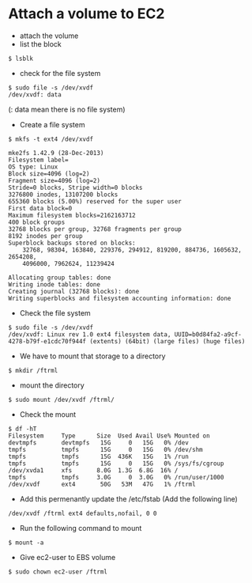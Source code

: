 # Attach a volume to EC2
- attach the volume 
- list the block
```
$ lsblk
```
- check for the file system  
```
$ sudo file -s /dev/xvdf
/dev/xvdf: data
```
(: data mean there is no file system)
- Create a file system
```
$ mkfs -t ext4 /dev/xvdf

mke2fs 1.42.9 (28-Dec-2013)
Filesystem label=
OS type: Linux
Block size=4096 (log=2)
Fragment size=4096 (log=2)
Stride=0 blocks, Stripe width=0 blocks
3276800 inodes, 13107200 blocks
655360 blocks (5.00%) reserved for the super user
First data block=0
Maximum filesystem blocks=2162163712
400 block groups
32768 blocks per group, 32768 fragments per group
8192 inodes per group
Superblock backups stored on blocks:
	32768, 98304, 163840, 229376, 294912, 819200, 884736, 1605632, 2654208,
	4096000, 7962624, 11239424

Allocating group tables: done
Writing inode tables: done
Creating journal (32768 blocks): done
Writing superblocks and filesystem accounting information: done
```

- Check the file system 
```
$ sudo file -s /dev/xvdf
/dev/xvdf: Linux rev 1.0 ext4 filesystem data, UUID=b0d84fa2-a9cf-4278-b79f-e1cdc70f944f (extents) (64bit) (large files) (huge files)
```

- We have to mount that storage to a directory 
```
$ mkdir /ftrml 
```

- mount the directory
```
$ sudo mount /dev/xvdf /ftrml/
```

- Check the mount
```
$ df -hT
Filesystem     Type      Size  Used Avail Use% Mounted on
devtmpfs       devtmpfs   15G     0   15G   0% /dev
tmpfs          tmpfs      15G     0   15G   0% /dev/shm
tmpfs          tmpfs      15G  436K   15G   1% /run
tmpfs          tmpfs      15G     0   15G   0% /sys/fs/cgroup
/dev/xvda1     xfs       8.0G  1.3G  6.8G  16% /
tmpfs          tmpfs     3.0G     0  3.0G   0% /run/user/1000
/dev/xvdf      ext4       50G   53M   47G   1% /ftrml
```

- Add this permenantly update the /etc/fstab (Add the following line)

```
/dev/xvdf /ftrml ext4 defaults,nofail, 0 0
```

- Run the following command to mount

```
$ mount -a
```

- Give ec2-user to EBS volume 
```
$ sudo chown ec2-user /ftrml
```







